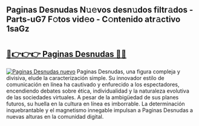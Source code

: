 ## Paginas Desnudas N𝚞𝚎vos desn𝚞dos filtr𝚊dos - Parts-uG7 F𝚘tos vid𝚎o - C𝚘ntenido atr𝚊ctivo 1saGz

# <h2><a href="http://mb67do.tromn.icu/?c=Paginas+Desnudas">🔗👉👉👉 Paginas Desnudas 🔗🔗</a></h2>

[![Paginas Desnudas nuevo](https://i.imgur.com/pEAQMta.gif)](http://mb67do.tromn.icu/?c=Paginas+Desnudas)
Paginas Desnudas, una figura compleja y divisiva, elude la caracterización simple. Su innovador estilo de comunicación en línea ha cautivado y enfurecido a los espectadores, encendiendo debates sobre ética, individualidad y la naturaleza evolutiva de las sociedades virtuales. A pesar de la ambigüedad de sus planes futuros, su huella en la cultura en línea es imborrable. La determinación inquebrantable y el magnetismo innegable impulsan a Paginas Desnudas a nuevas alturas en la comunidad digital.

